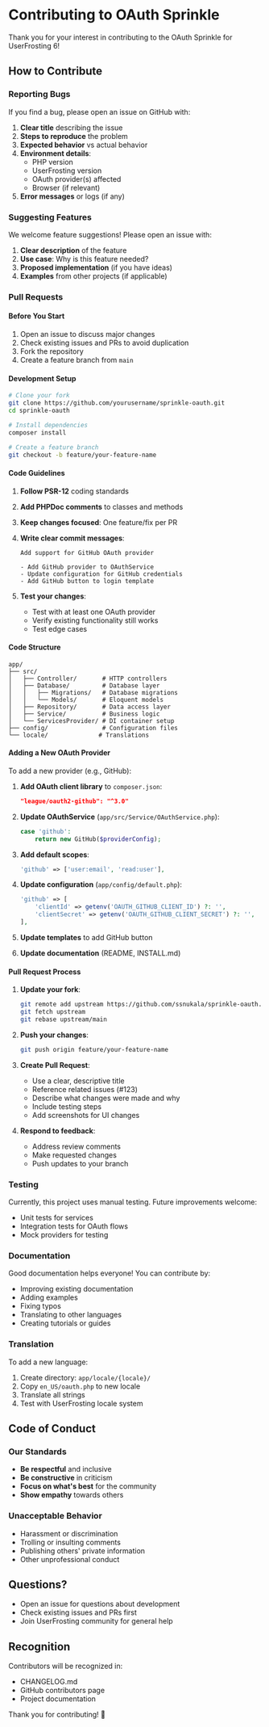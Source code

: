 # Contributing to OAuth Sprinkle

Thank you for your interest in contributing to the OAuth Sprinkle for UserFrosting 6! 

## How to Contribute

### Reporting Bugs

If you find a bug, please open an issue on GitHub with:

1. **Clear title** describing the issue
2. **Steps to reproduce** the problem
3. **Expected behavior** vs actual behavior
4. **Environment details**:
   - PHP version
   - UserFrosting version
   - OAuth provider(s) affected
   - Browser (if relevant)
5. **Error messages** or logs (if any)

### Suggesting Features

We welcome feature suggestions! Please open an issue with:

1. **Clear description** of the feature
2. **Use case**: Why is this feature needed?
3. **Proposed implementation** (if you have ideas)
4. **Examples** from other projects (if applicable)

### Pull Requests

#### Before You Start

1. Open an issue to discuss major changes
2. Check existing issues and PRs to avoid duplication
3. Fork the repository
4. Create a feature branch from `main`

#### Development Setup

```bash
# Clone your fork
git clone https://github.com/yourusername/sprinkle-oauth.git
cd sprinkle-oauth

# Install dependencies
composer install

# Create a feature branch
git checkout -b feature/your-feature-name
```

#### Code Guidelines

1. **Follow PSR-12** coding standards
2. **Add PHPDoc comments** to classes and methods
3. **Keep changes focused**: One feature/fix per PR
4. **Write clear commit messages**:
   ```
   Add support for GitHub OAuth provider
   
   - Add GitHub provider to OAuthService
   - Update configuration for GitHub credentials
   - Add GitHub button to login template
   ```

5. **Test your changes**:
   - Test with at least one OAuth provider
   - Verify existing functionality still works
   - Test edge cases

#### Code Structure

```
app/
├── src/
│   ├── Controller/       # HTTP controllers
│   ├── Database/         # Database layer
│   │   ├── Migrations/   # Database migrations
│   │   └── Models/       # Eloquent models
│   ├── Repository/       # Data access layer
│   ├── Service/          # Business logic
│   └── ServicesProvider/ # DI container setup
├── config/               # Configuration files
└── locale/              # Translations
```

#### Adding a New OAuth Provider

To add a new provider (e.g., GitHub):

1. **Add OAuth client library** to `composer.json`:
   ```json
   "league/oauth2-github": "^3.0"
   ```

2. **Update OAuthService** (`app/src/Service/OAuthService.php`):
   ```php
   case 'github':
       return new GitHub($providerConfig);
   ```

3. **Add default scopes**:
   ```php
   'github' => ['user:email', 'read:user'],
   ```

4. **Update configuration** (`app/config/default.php`):
   ```php
   'github' => [
       'clientId' => getenv('OAUTH_GITHUB_CLIENT_ID') ?: '',
       'clientSecret' => getenv('OAUTH_GITHUB_CLIENT_SECRET') ?: '',
   ],
   ```

5. **Update templates** to add GitHub button

6. **Update documentation** (README, INSTALL.md)

#### Pull Request Process

1. **Update your fork**:
   ```bash
   git remote add upstream https://github.com/ssnukala/sprinkle-oauth.git
   git fetch upstream
   git rebase upstream/main
   ```

2. **Push your changes**:
   ```bash
   git push origin feature/your-feature-name
   ```

3. **Create Pull Request**:
   - Use a clear, descriptive title
   - Reference related issues (#123)
   - Describe what changes were made and why
   - Include testing steps
   - Add screenshots for UI changes

4. **Respond to feedback**:
   - Address review comments
   - Make requested changes
   - Push updates to your branch

### Testing

Currently, this project uses manual testing. Future improvements welcome:

- Unit tests for services
- Integration tests for OAuth flows
- Mock providers for testing

### Documentation

Good documentation helps everyone! You can contribute by:

- Improving existing documentation
- Adding examples
- Fixing typos
- Translating to other languages
- Creating tutorials or guides

### Translation

To add a new language:

1. Create directory: `app/locale/{locale}/`
2. Copy `en_US/oauth.php` to new locale
3. Translate all strings
4. Test with UserFrosting locale system

## Code of Conduct

### Our Standards

- **Be respectful** and inclusive
- **Be constructive** in criticism
- **Focus on what's best** for the community
- **Show empathy** towards others

### Unacceptable Behavior

- Harassment or discrimination
- Trolling or insulting comments
- Publishing others' private information
- Other unprofessional conduct

## Questions?

- Open an issue for questions about development
- Check existing issues and PRs first
- Join UserFrosting community for general help

## Recognition

Contributors will be recognized in:
- CHANGELOG.md
- GitHub contributors page
- Project documentation

Thank you for contributing! 🎉
